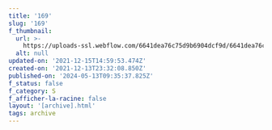 ```yaml
---
title: '169'
slug: '169'
f_thumbnail:
  url: >-
    https://uploads-ssl.webflow.com/6641dea76c75d9b6904dcf9d/6641dea76c75d9b6904dd28a_169.jpg
  alt: null
updated-on: '2021-12-15T14:59:53.474Z'
created-on: '2021-12-13T23:32:08.850Z'
published-on: '2024-05-13T09:35:37.825Z'
f_status: false
f_category: S
f_afficher-la-racine: false
layout: '[archive].html'
tags: archive
---
```



